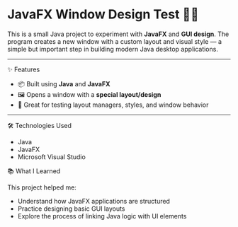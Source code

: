 # JavaFX Window Design Test 🧪🎨
This is a small Java project to experiment with **JavaFX** and **GUI design**. The program creates a new window with a custom layout and visual style — a simple but important step in building modern Java desktop applications.

---
✨ Features
- 📦 Built using **Java** and **JavaFX**
- 🖼️ Opens a window with a **special layout/design**
- 🎯 Great for testing layout managers, styles, and window behavior

---

🛠️ Technologies Used
- Java
- JavaFX
- Microsoft Visual Studio

📚 What I Learned

This project helped me:
- Understand how JavaFX applications are structured
- Practice designing basic GUI layouts
- Explore the process of linking Java logic with UI elements
